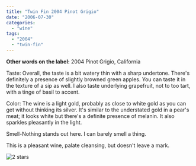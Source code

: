 ```yaml
---
title: "Twin Fin 2004 Pinot Grigio"
date: "2006-07-30"
categories:
  - "wine"
tags:
  - "2004"
  - "twin-fin"
---
```


**Other words on the label:** 2004 Pinot Grigio, California

Taste: Overall, the taste is a bit watery thin with a sharp undertone. There's definitely a presence of slightly browned green apples. You can taste it in the texture of a sip as well. I also taste underlying grapefruit, not to too tart, with a tinge of basil to accent.

Color: The wine is a light gold, probably as close to white gold as you can get without thinking its silver. It's similar to the understated gold in a pear's meat; it looks white but there's a definite presence of melanin. It also sparkles pleasantly in the light.

Smell-Nothing stands out here. I can barely smell a thing.

This is a pleasant wine, palate cleansing, but doesn't leave a mark.

![2 stars](http://s3.amazonaws.com/thegourmez-wpmedia/2009/02/rating_chicken11.gif "rating_chicken11")
